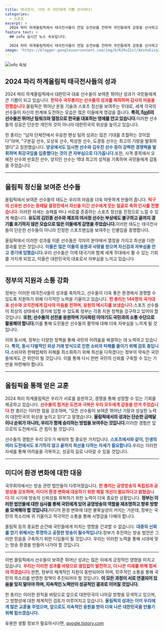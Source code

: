 ```yaml
---
title: 태극전사, 더위 속 국민에게 기쁨 선사하다!
categories:
  - 스포츠
excerpt: >
  2024 파리 하계올림픽에서 태극전사들이 연일 승전보를 전하며 국민들에게 감동을 선사하고 있다. 한덕수 국무총리는 선수들의 노력과 성적에 감사하며, 정부가 민생 안전에 집중할 것을 강조했다.
feature_text: >
  ## info 실시간 뉴스 속보입니다.

  2024 파리 하계올림픽에서 태극전사들이 연일 승전보를 전하며 국민들에게 감동을 선사하고 있다. 한덕수 국무총리는 선수들의 노력과 성적에 감사하며, 정부가 민생 안전에 집중할 것을 강조했다.
image: 'https://blogger.googleusercontent.com/img/b/R29vZ2xl/AVvXsEixyZcFfHzMRdzZMjFBmAUKJYCLCGyLL1o632UiGVXcaFdKo_bkvkuCioo0uUKlGfBVcT3P84aROyZIXSBEx3Aw5nCQ3pTgDom1WDC4m8eifvWiAmWEEVb4x6G_l8C0QH225ldMjyaFvpxGEBGNO37VmDTDMHGhJPq73UglMfDca1-0aw/s1600/blogspot.png'
---
```


<p><img src="https://blogger.googleusercontent.com/img/b/R29vZ2xl/AVvXsEixyZcFfHzMRdzZMjFBmAUKJYCLCGyLL1o632UiGVXcaFdKo_bkvkuCioo0uUKlGfBVcT3P84aROyZIXSBEx3Aw5nCQ3pTgDom1WDC4m8eifvWiAmWEEVb4x6G_l8C0QH225ldMjyaFvpxGEBGNO37VmDTDMHGhJPq73UglMfDca1-0aw/s1600/blogspot.png" alt="info 속보" /></p>

<h2 data-ke-size="size26">2024 파리 하계올림픽 태극전사들의 성과</h2>

<p data-ke-size="size16">2024 파리 하계올림픽에서 대한민국 대표 선수들이 보여준 뛰어난 성과가 국민들에게 큰 기쁨이 되고 있습니다. <b><span style="color: #ee2323;">한덕수 국무총리는 선수들의 성과를 축하하며 감사의 마음을 전했습니다.</span></b>올림픽은 뛰어난 운동 기술과 스포츠 정신을 보여주는 무대로, 세계 각국의 선수들이 자신의 한계에 도전하는 모습은 많은 이들에게 영감을 줍니다. <b><span style="background-color: #21538527;">특히, ჩვენ의 선수들은 뛰어난 팀워크와 열정으로 한국을 대표하는 영예를 안고 있습니다.</span></b>이러한 선수들의 성공은 단순한 개인의 것이 아니라 대한민국의 위상을 높이고 있습니다.</p>

<p data-ke-size="size16">한 총리는 "남자 단체전에서 우승한 펜싱 팀의 성과는 많은 기대를 초월하는 것이었다"라며, “구본길 선수, 오상욱 선수, 박상원 선수, 도경동 선수는 최고의 기량을 발휘하였다”고 칭찬했습니다. <b><span style="color: #1a5490;">양궁에서도 임시현 선수와 김우진 선수 등이 강력한 경쟁력을 발휘하며 최강국임을 입증했다는 것이 큰 자부심으로 다가옵니다.</span></b>또한, 사격 종목에서 오예진 선수와 반효진 선수, 양지인 선수는 역대 최고의 성적을 기록하며 국민들에게 감동을 주었습니다.</p>

<hr>

<h2 data-ke-size="size26">올림픽 정신을 보여준 선수들</h2>

<p data-ke-size="size16">올림픽에서 보여준 선수들의 태도는 우리의 마음을 더욱 따뜻하게 만들어 줍니다. <b><span style="color: #ee2323;">탁구의 신유빈 선수는 동메달 결정전에서 자신을 이긴 선수에게 웃는 얼굴로 축하 인사를 전했습니다.</span></b> 이러한 자세는 승패를 떠나 서로를 존중하는 스포츠 정신을 진정으로 느낄 수 있게 해줍니다. <b><span style="background-color: #21538527;">유도의 김민종 선수와 체조의 여서정 선수는 부상에도 불구하고 끝까지 경기를 포기하지 않은 모습으로 많은 이들에게 감명을 주었습니다.</span></b>이러한 태도는 태극전사들이 단순한 선수들이 아니라 진정한 스포츠맨십을 보여주는 인물임을 증명합니다.</p>

<p data-ke-size="size16">올림픽에서 이러한 성과를 이룬 선수들은 각자의 분야에서 열정을 가지고 최선을 다한 결과를 얻은 것입니다. <b><span style="color: #1a5490;">이들은 많은 이들의 응원과 사랑을 받으며 자신감과 자부심을 안고 경기에 임했습니다.</span></b>우리 선수들은 이제 태극기와 함께 세계 무대에서 뛸 수 있는 기회를 가지게 되었고, 이들은 대한민국의 대표로서 자부심을 느끼고 있습니다.</p>

<hr>

<h2 data-ke-size="size26">정부의 지원과 소통 강화</h2>

<p data-ke-size="size16">정부는 이러한 태극전사들의 성과를 축하하고, 선수들이 더욱 좋은 환경에서 경쟁할 수 있도록 지원하기 위해 다각적인 노력을 기울이고 있습니다. <b><span style="color: #ee2323;">한 총리는 144명의 국가대표 선수와 코치진에게 감사의 마음을 전하며, 응원의 메시지를 보냈습니다.</span></b>스포츠 선수들이 최상의 상태에서 경기에 임할 수 있도록 정부는 각종 지원 정책을 강구하고 있어야 할 것입니다. <b><span style="background-color: #21538527;">또한, 선수들의 선전을 응원하며 기사화된 이야기도 국민과의 소통 수단으로 활용해야 합니다.</span></b>이를 통해 도민들은 선수들의 활약에 대해 더욱 자부심을 느끼게 될 것입니다.</p>

<p data-ke-size="size16">이와 동시에, 정부는 다양한 정책을 통해 국민의 어려움을 해결하는 데 노력하고 있습니다. <b><span style="color: #1a5490;">특히, 동시 다발적인 외상 거래 방식으로 인한 소비자 피해를 줄이기 위해 검토 중입니다.</span></b>소비자와 판매업체의 피해를 최소화하기 위해 최선을 다하겠다는 정부의 약속은 국민들에게도 큰 위안이 될 것입니다. 이를 통해 다시 한번 국민의 신뢰를 구축할 수 있는 기반을 마련해야 합니다.</p>

<hr>

<h2 data-ke-size="size26">올림픽을 통해 얻은 교훈</h2>

<p data-ke-size="size16">2024 파리 하계올림픽은 우리가 서로를 응원하고, 경쟁을 통해 성장할 수 있는 기회를 제공하고 있습니다. <b><span style="color: #ee2323;">선수들의 힘겨운 도전과 극복은 우리 모두에게 감동을 안겨 주었습니다.</span></b>한 총리는 이러한 점을 강조하며, “모든 선수들이 보여준 뛰어난 기량과 성실한 노력이 대한민국의 위상을 높이고 있다”고 말했습니다. <b><span style="background-color: #21538527;">올림픽에서의 성과는 단순한 금메달이나 순위가 아니라, 우리가 함께 승리하는 방법을 보여주는 것입니다.</span></b>이러한 경험은 앞으로의 도전에서도 큰 힘이 될 것입니다.</p>

<p data-ke-size="size16">선수들의 경험은 우리 모두가 배워야 할 중요한 가치입니다. <b><span style="color: #1a5490;">스포츠에서와 같이, 인생의 여러 도전에서도 포기하지 않고 끝까지 최선을 다하는 자세가 필요합니다.</span></b>우리는 이러한 자세를 통해 어려움을 극복하고, 성공의 길로 나아갈 수 있을 것입니다.</p>

<hr>

<h2 data-ke-size="size26">미디어 환경 변화에 대한 대응</h2>

<p data-ke-size="size16">국무회의에서는 방송 관련 법안들이 다루어졌습니다. <b><span style="color: #ee2323;">한 총리는 공영방송의 독립성과 공정성을 강조하며, 미디어 환경 변화에 대응하기 위한 체질 개선이 필요하다고 밝혔습니다.</span></b>이 시기에 방송의 신뢰성을 회복하기 위한 노력이 더욱 중요한 상황입니다. <b><span style="background-color: #21538527;">정부는 이러한 법안들에 대한 심사를 통해 국민에게 있어 공영방송의 역할을 재조명하고 향후 방향을 모색해야 할 것입니다.</span></b>미디어 환경 변화에 대한 불확실성이 커지는 가운데, 정부는 국민의 목소리에 귀 기울이고 적극적인 소통을 통해 사명감을 다해야 합니다.</p>

<p data-ke-size="size16">올림픽 등의 중요한 순간에 국민들에게 미치는 영향을 간과할 수 없습니다. <b><span style="color: #1a5490;">대중의 신뢰를 얻기 위해서는 투명하고 공정한 방송이 필수적입니다.</span></b>정부가 추진하는 방송 법안은 그러한 믿음을 구축하기 위한 디딤돌이 될 것입니다. 우리는 이러한 노력을 통해 시대에 맞는 방송 환경을 만들어 나가야 할 것입니다.</p>

<hr>

<p data-ke-size="size16">이번 올림픽에서 선수들이 보여준 뛰어난 성과는 많은 이에게 긍정적인 영향을 미치고 있습니다. <b><span style="color: #ee2323;">우리는 이러한 성과를 바탕으로 끊임없이 발전하고, 더 나은 미래를 위해 힘써야 하겠습니다.</span></b>한편, 정부의 체계적인 지원이 동반되어야 하며, 민주적인 소통을 통해 국민의 목소리를 반영한 정책이 추진되어야 할 것입니다. <b><span style="background-color: #21538527;">이 모든 과정이 서로 연결되어 있음을 잊지 말아야 하며, 지속적인 노력만이 성공적인 결과로 이어질 것입니다.</span></b></p>

<p data-ke-size="size16">한 총리는 이러한 원칙을 바탕으로 앞으로 대한민국이 나아갈 방향을 모색하고 있으며, 그 방향성에 대한 체계적인 검토가 이루어지고 있습니다. <b><span style="color: #1a5490;">올림픽의 성과는 이미 우리에게 많은 교훈을 주었으며, 앞으로도 지속적인 응원을 받아 더욱 나은 대한민국을 만들기 위해 힘쓰겠습니다.</span></b></p>
유용한 생활 정보가 필요하시다면, <a href="https://qoogle.tistory.com" rel="dofollow">qoogle.tistory.com</a>


